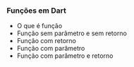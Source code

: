 ### Funções em Dart

* O que é função
* Função sem parâmetro e sem retorno
* Função com retorno
* Função com parâmetro
* Função com parâmetro e retorno
